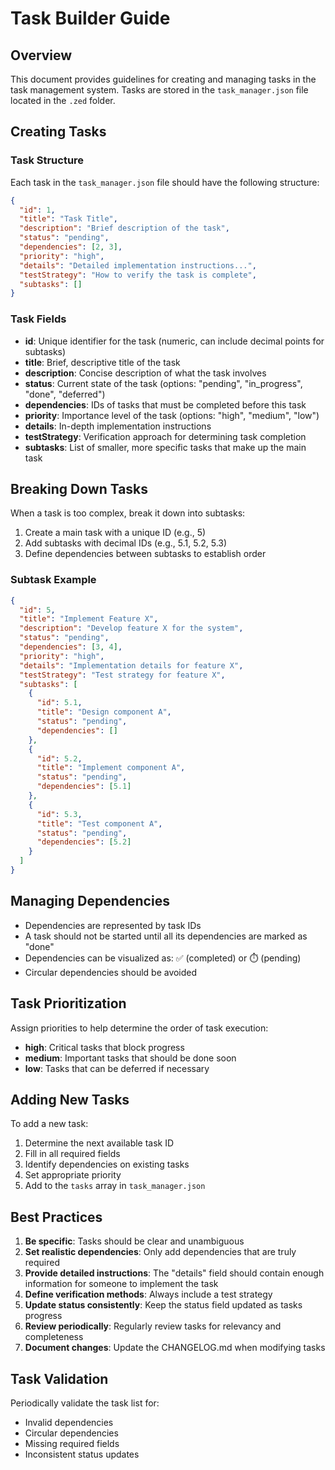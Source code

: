 # Task Builder Guide

## Overview
This document provides guidelines for creating and managing tasks in the task management system. Tasks are stored in the `task_manager.json` file located in the `.zed` folder.

## Creating Tasks

### Task Structure
Each task in the `task_manager.json` file should have the following structure:

```json
{
  "id": 1,
  "title": "Task Title",
  "description": "Brief description of the task",
  "status": "pending",
  "dependencies": [2, 3],
  "priority": "high",
  "details": "Detailed implementation instructions...",
  "testStrategy": "How to verify the task is complete",
  "subtasks": []
}
```

### Task Fields

- **id**: Unique identifier for the task (numeric, can include decimal points for subtasks)
- **title**: Brief, descriptive title of the task
- **description**: Concise description of what the task involves
- **status**: Current state of the task (options: "pending", "in_progress", "done", "deferred")
- **dependencies**: IDs of tasks that must be completed before this task
- **priority**: Importance level of the task (options: "high", "medium", "low")
- **details**: In-depth implementation instructions
- **testStrategy**: Verification approach for determining task completion
- **subtasks**: List of smaller, more specific tasks that make up the main task

## Breaking Down Tasks

When a task is too complex, break it down into subtasks:

1. Create a main task with a unique ID (e.g., 5)
2. Add subtasks with decimal IDs (e.g., 5.1, 5.2, 5.3)
3. Define dependencies between subtasks to establish order

### Subtask Example

```json
{
  "id": 5,
  "title": "Implement Feature X",
  "description": "Develop feature X for the system",
  "status": "pending",
  "dependencies": [3, 4],
  "priority": "high",
  "details": "Implementation details for feature X",
  "testStrategy": "Test strategy for feature X",
  "subtasks": [
    {
      "id": 5.1,
      "title": "Design component A",
      "status": "pending",
      "dependencies": []
    },
    {
      "id": 5.2,
      "title": "Implement component A",
      "status": "pending",
      "dependencies": [5.1]
    },
    {
      "id": 5.3,
      "title": "Test component A",
      "status": "pending",
      "dependencies": [5.2]
    }
  ]
}
```

## Managing Dependencies

- Dependencies are represented by task IDs
- A task should not be started until all its dependencies are marked as "done"
- Dependencies can be visualized as: ✅ (completed) or ⏱️ (pending)
- Circular dependencies should be avoided

## Task Prioritization

Assign priorities to help determine the order of task execution:

- **high**: Critical tasks that block progress
- **medium**: Important tasks that should be done soon
- **low**: Tasks that can be deferred if necessary

## Adding New Tasks

To add a new task:

1. Determine the next available task ID
2. Fill in all required fields
3. Identify dependencies on existing tasks
4. Set appropriate priority
5. Add to the `tasks` array in `task_manager.json`

## Best Practices

1. **Be specific**: Tasks should be clear and unambiguous
2. **Set realistic dependencies**: Only add dependencies that are truly required
3. **Provide detailed instructions**: The "details" field should contain enough information for someone to implement the task
4. **Define verification methods**: Always include a test strategy
5. **Update status consistently**: Keep the status field updated as tasks progress
6. **Review periodically**: Regularly review tasks for relevancy and completeness
7. **Document changes**: Update the CHANGELOG.md when modifying tasks

## Task Validation

Periodically validate the task list for:
- Invalid dependencies
- Circular dependencies
- Missing required fields
- Inconsistent status updates